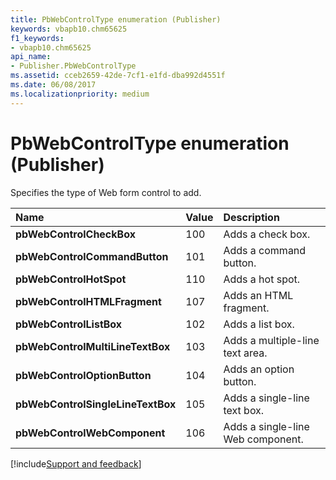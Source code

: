 ```yaml
---
title: PbWebControlType enumeration (Publisher)
keywords: vbapb10.chm65625
f1_keywords:
- vbapb10.chm65625
api_name:
- Publisher.PbWebControlType
ms.assetid: cceb2659-42de-7cf1-e1fd-dba992d4551f
ms.date: 06/08/2017
ms.localizationpriority: medium
---
```



# PbWebControlType enumeration (Publisher)

Specifies the type of Web form control to add.



|Name|Value|Description|
|:-----|:-----|:-----|
| **pbWebControlCheckBox**|100|Adds a check box.|
| **pbWebControlCommandButton**|101|Adds a command button.|
| **pbWebControlHotSpot**|110|Adds a hot spot.|
| **pbWebControlHTMLFragment**|107|Adds an HTML fragment.|
| **pbWebControlListBox**|102|Adds a list box.|
| **pbWebControlMultiLineTextBox**|103|Adds a multiple-line text area.|
| **pbWebControlOptionButton**|104|Adds an option button.|
| **pbWebControlSingleLineTextBox**|105|Adds a single-line text box.|
| **pbWebControlWebComponent**|106|Adds a single-line Web component.|

[!include[Support and feedback](~/includes/feedback-boilerplate.md)]